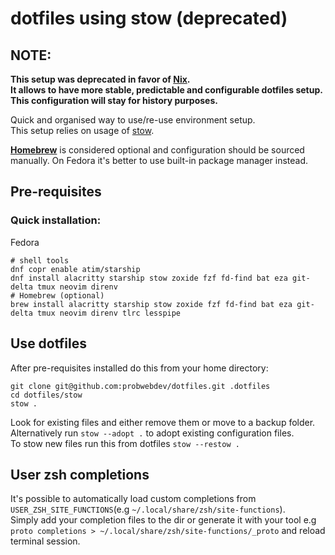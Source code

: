 # dotfiles using stow (deprecated)

## NOTE:
**This setup was deprecated in favor of [Nix](https://nixos.org/).\
It allows to have more stable, predictable and configurable dotfiles setup. This configuration will stay for history purposes.**

Quick and organised way to use/re-use environment setup.\
This setup relies on usage of [stow](https://www.gnu.org/software/stow/).

[**Homebrew**](https://brew.sh/) is considered optional and configuration should be sourced manually. On Fedora it's better to use built-in package manager instead.

## Pre-requisites

### Quick installation:

Fedora

```shell
# shell tools
dnf copr enable atim/starship
dnf install alacritty starship stow zoxide fzf fd-find bat eza git-delta tmux neovim direnv
# Homebrew (optional)
brew install alacritty starship stow zoxide fzf fd-find bat eza git-delta tmux neovim direnv tlrc lesspipe
```

## Use dotfiles

After pre-requisites installed do this from your home directory:

```shell
git clone git@github.com:probwebdev/dotfiles.git .dotfiles
cd dotfiles/stow
stow .
```

Look for existing files and either remove them or move to a backup folder. Alternatively run `stow --adopt .` to adopt existing configuration files.   
To stow new files run this from dotfiles `stow --restow .`

## User zsh completions
It's possible to automatically load custom completions from `USER_ZSH_SITE_FUNCTIONS`(e.g `~/.local/share/zsh/site-functions`).   
Simply add your completion files to the dir or generate it with your tool e.g `proto completions > ~/.local/share/zsh/site-functions/_proto` and reload terminal session.